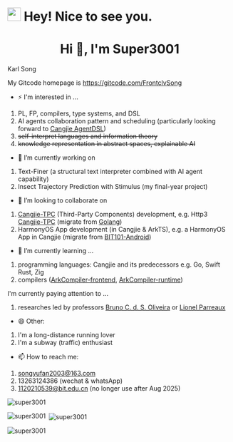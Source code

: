 <h1><img src="https://emojis.slackmojis.com/emojis/images/1531849430/4246/blob-sunglasses.gif?1531849430" width="30"/> Hey! Nice to see you.</h1>
<h1 align="center">Hi 👋, I'm Super3001</h1>

Karl Song

My Gitcode homepage is https://gitcode.com/FrontclvSong

- ⚡ I'm interested in ...
1. PL, FP, compilers, type systems, and DSL
2. AI agents collaboration pattern and scheduling (particularly looking forward to [Cangjie AgentDSL](https://gitcode.com/Cangjie-TPC/CangjieMagic))
3. ~~self-interpret languages and information theory~~
4. ~~knowledge representation in abstract spaces, explainable AI~~

- 🔭 I’m currently working on
1. Text-Finer (a structural text interpreter combined with AI agent capability)
2. Insect Trajectory Prediction with Stimulus (my final-year project)

- 👯 I’m looking to collaborate on
1. [Cangjie-TPC](https://gitcode.com/Cangjie-TPC) (Third-Party Components) development, e.g.
   Http3 [Cangjie-TPC](https://gitcode.com/Cangjie-TPC) (migrate from [Golang](https://github.com/quic-go/quic-go))
3. HarmonyOS App development (in Cangjie & ArkTS), e.g.
   a HarmonyOS App in Cangjie (migrate from [BIT101-Android](https://github.com/BIT101-dev/BIT101-Android))

- 🌱 I’m currently learning ...
1. programming languages:
   Cangjie and its predecessors e.g. Go, Swift
   Rust, Zig
2. compilers ([ArkCompiler-frontend](https://gitee.com/openharmony/arkcompiler_ets_frontend), [ArkCompiler-runtime](https://gitee.com/openharmony/arkcompiler_runtime_core))

I'm currently paying attention to ...
1. researches led by professors [Bruno C. d. S. Oliveira](https://hkuplg.github.io/) or [Lionel Parreaux](https://cse.hkust.edu.hk/~parreaux/)

- 😄 Other:
1. I'm a long-distance running lover
2. I'm a subway (traffic) enthusiast

- 📫 How to reach me:
1. songyufan2003@163.com
2. 13263124386 (wechat & whatsApp)
3. 1120210539@bit.edu.cn (no longer use after Aug 2025)

<p align="left"> <img src="https://komarev.com/ghpvc/?username=super3001&label=Profile%20views&color=0e75b6&style=flat" alt="super3001" /> </p>

<p><img align="left" src="https://github-readme-stats.vercel.app/api/top-langs?username=super3001&show_icons=true&locale=en&layout=compact" alt="super3001" /></p>

<p>&nbsp;<img align="center" src="https://github-readme-stats.vercel.app/api?username=super3001&show_icons=true&locale=en" alt="super3001" /></p>

<p><img align="center" src="https://github-readme-streak-stats.herokuapp.com/?user=super3001&" alt="super3001" /></p>

<!--
**Super3001/Super3001** is a ✨ _special_ ✨ repository because its `README.md` (this file) appears on your GitHub profile.

Here are some ideas to get you started:

- 🔭 I’m currently working on ...
- 🌱 I’m currently learning ...
- 👯 I’m looking to collaborate on ...
- 🤔 I’m looking for help with ...
- 💬 Ask me about ...
- 📫 How to reach me: ...
- 😄 Pronouns: ...
- ⚡ Fun fact: ...
-->
